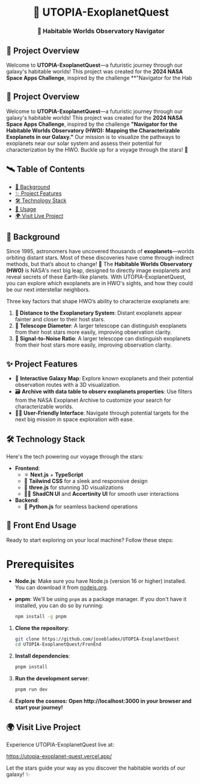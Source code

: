 <div align="center">
    <h1>🌌 UTOPIA-ExoplanetQuest</h1>
    <h3>🚀 Habitable Worlds Observatory Navigator</h3>
</div>

## 🌠 Project Overview

Welcome to **UTOPIA-ExoplanetQuest**—a futuristic journey through our galaxy's habitable worlds! This project was created for the **2024 NASA Space Apps Challenge**, inspired by the challenge **"Navigator for the Hab


## 🌠 Project Overview

Welcome to **UTOPIA-ExoplanetQuest**—a futuristic journey through our galaxy's habitable worlds! This project was created for the **2024 NASA Space Apps Challenge**, inspired by the challenge **"Navigator for the Habitable Worlds Observatory (HWO): Mapping the Characterizable Exoplanets in our Galaxy."** Our mission is to visualize the pathways to exoplanets near our solar system and assess their potential for characterization by the HWO. Buckle up for a voyage through the stars! 🌌

## 🛰️ Table of Contents

- [🚀 Background](#-background)
- [✨ Project Features](#-project-features)
- [🛠️ Technology Stack](#-technology-stack)
- [📖 Usage](#-usage)
- [🌍 Visit Live Project](#-visit-live-project)

## 🚀 Background

Since 1995, astronomers have uncovered thousands of **exoplanets**—worlds orbiting distant stars. Most of these discoveries have come through indirect methods, but that’s about to change! 🌠 The **Habitable Worlds Observatory (HWO)** is NASA's next big leap, designed to directly image exoplanets and reveal secrets of these Earth-like planets. With UTOPIA-ExoplanetQuest, you can explore which exoplanets are in HWO's sights, and how they could be our next interstellar neighbors.

Three key factors that shape HWO’s ability to characterize exoplanets are:

1. **🌌 Distance to the Exoplanetary System**: Distant exoplanets appear fainter and closer to their host stars.
2. **🔭 Telescope Diameter**: A larger telescope can distinguish exoplanets from their host stars more easily, improving observation clarity.
3. **📡 Signal-to-Noise Ratio**: A larger telescope can distinguish exoplanets from their host stars more easily, improving observation clarity.

## ✨ Project Features

- 🌌 **Interactive Galaxy Map**: Explore known exoplanets and their potential observation routes with a 3D visualization.
- 🗃️ **Archive with data table to observ exoplanets properties**: Use filters from the NASA Exoplanet Archive to customize your search for characterizable worlds.
- 👨‍💻 **User-Friendly Interface**: Navigate through potential targets for the next big mission in space exploration with ease.

## 🛠️ Technology Stack

Here's the tech powering our voyage through the stars:

- **Frontend**:
  - ⚛️ **Next.js** + **TypeScript**
  - 🎨 **Tailwind CSS** for a sleek and responsive design
  - 🌌 **three.js** for stunning 3D visualizations
  - 🧑‍💻 **ShadCN UI** and **Accertinity UI** for smooth user interactions
- **Backend**:
  - 🐍 **Python.js** for seamless backend operations

## 📖 Front End Usage

Ready to start exploring on your local machine? Follow these steps:

# Prerequisites

- **Node.js**: Make sure you have Node.js (version 16 or higher) installed. You can download it from [nodejs.org](https://nodejs.org/).
- **pnpm**: We'll be using `pnpm` as a package manager. If you don't have it installed, you can do so by running:

   ```bash
   npm install -g pnpm

1. **Clone the repository**:

   ```bash
   git clone https://github.com/josebladex/UTOPIA-ExoplanetQuest
   cd UTOPIA-ExoplanetQuest/FronEnd

2. **Install dependencies**:

   ```bash
   pnpm install
3. **Run the development server**:

   ```bash
   pnpm run dev
4. **Explore the cosmos: Open http://localhost:3000 in your browser and start your journey!**

## 🌍 Visit Live Project
Experience UTOPIA-ExoplanetQuest live at:

https://utopia-exoplanet-quest.vercel.app/

Let the stars guide your way as you discover the habitable worlds of our galaxy! ✨